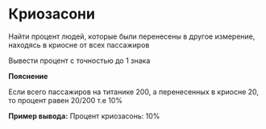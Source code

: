 # Криозасони

Найти процент людей, которые были перенесены в другое измерение, находясь в криосне от всех пассажиров

Вывести процент с точностью до 1 знака

**Пояснение**

Если всего пассажиров на титанике 200, а перенесенных в криосне 20, то процент равен 20/200 т.е 10%

**Пример вывода:**
Процент криозасонь: 10%